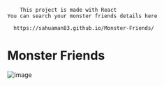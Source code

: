 		This project is made with React
	You can search your monster friends details here

	  https://sahuaman83.github.io/Monster-Friends/

# Monster Friends
![image](https://user-images.githubusercontent.com/42772249/120039168-18a7c000-c022-11eb-9a98-c2c62375e495.png)
